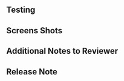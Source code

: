 
<!-- If multiple commits please summarize the change above. -->

## Testing
<!-- Describe any manual testing performed below. -->

## Screens Shots
<!-- If there are UI updates, include screenshots below -->

## Additional Notes to Reviewer
<!-- Add any additional details that would be helpful to reviewers -->

## Release Note

<!--
Include a release note if there is a bug fix or a visible change for players.
For format & syntax help, see:
https://github.com/triplea-game/triplea/blob/master/docs/development/reference/pr-release-notes.md
-->

<!--RELEASE_NOTE--><!--END_RELEASE_NOTE-->
